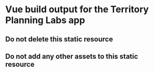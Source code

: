 # Vue build output for the Territory Planning Labs app

## Do not delete this static resource
## Do not add any other assets to this static resource